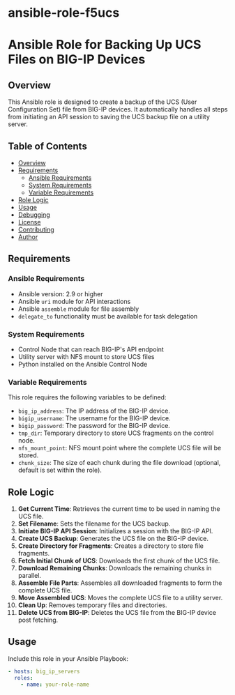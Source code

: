 # ansible-role-f5ucs

# Ansible Role for Backing Up UCS Files on BIG-IP Devices

## Overview

This Ansible role is designed to create a backup of the UCS (User Configuration Set) file from BIG-IP devices. It automatically handles all steps from initiating an API session to saving the UCS backup file on a utility server.

## Table of Contents

- [Overview](#overview)
- [Requirements](#requirements)
  - [Ansible Requirements](#ansible-requirements)
  - [System Requirements](#system-requirements)
  - [Variable Requirements](#variable-requirements)
- [Role Logic](#role-logic)
- [Usage](#usage)
- [Debugging](#debugging)
- [License](#license)
- [Contributing](#contributing)
- [Author](#author)

## Requirements

### Ansible Requirements

- Ansible version: 2.9 or higher
- Ansible `uri` module for API interactions
- Ansible `assemble` module for file assembly
- `delegate_to` functionality must be available for task delegation

### System Requirements

- Control Node that can reach BIG-IP's API endpoint
- Utility server with NFS mount to store UCS files
- Python installed on the Ansible Control Node

### Variable Requirements

This role requires the following variables to be defined:

- `big_ip_address`: The IP address of the BIG-IP device.
- `bigip_username`: The username for the BIG-IP device.
- `bigip_password`: The password for the BIG-IP device.
- `tmp_dir`: Temporary directory to store UCS fragments on the control node.
- `nfs_mount_point`: NFS mount point where the complete UCS file will be stored.
- `chunk_size`: The size of each chunk during the file download (optional, default is set within the role).

## Role Logic

1. **Get Current Time**: Retrieves the current time to be used in naming the UCS file.
2. **Set Filename**: Sets the filename for the UCS backup.
3. **Initiate BIG-IP API Session**: Initializes a session with the BIG-IP API.
4. **Create UCS Backup**: Generates the UCS file on the BIG-IP device.
5. **Create Directory for Fragments**: Creates a directory to store file fragments.
6. **Fetch Initial Chunk of UCS**: Downloads the first chunk of the UCS file.
7. **Download Remaining Chunks**: Downloads the remaining chunks in parallel.
8. **Assemble File Parts**: Assembles all downloaded fragments to form the complete UCS file.
9. **Move Assembled UCS**: Moves the complete UCS file to a utility server.
10. **Clean Up**: Removes temporary files and directories.
11. **Delete UCS from BIG-IP**: Deletes the UCS file from the BIG-IP device post fetching.

## Usage

Include this role in your Ansible Playbook:

```yaml
- hosts: big_ip_servers
  roles:
    - name: your-role-name
